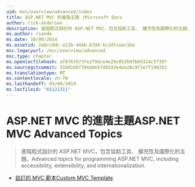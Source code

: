 ```yaml
---
uid: mvc/overview/advanced/index
title: ASP.NET MVC 的進階主題 |Microsoft Docs
author: rick-anderson
description: 進階程式設計的 ASP.NET MVC，包含協助工具、 擴充性及國際化的主題。
ms.author: riande
ms.date: 10/09/2014
ms.assetid: 2a8cc0dc-e21b-444b-b394-bc3dfceac16a
msc.legacyurl: /mvc/overview/advanced
msc.type: chapter
ms.openlocfilehash: af876fb73fe2f9dce4e29c052b9fb69324c57397
ms.sourcegitcommit: 51b01b6ff8edde57d8243e4da28c9f1e7f1962b2
ms.translationtype: MT
ms.contentlocale: zh-TW
ms.lasthandoff: 05/06/2019
ms.locfileid: "65121311"
---
```

# <a name="aspnet-mvc-advanced-topics"></a><span data-ttu-id="e4083-103">ASP.NET MVC 的進階主題</span><span class="sxs-lookup"><span data-stu-id="e4083-103">ASP.NET MVC Advanced Topics</span></span>

> <span data-ttu-id="e4083-104">進階程式設計的 ASP.NET MVC，包含協助工具、 擴充性及國際化的主題。</span><span class="sxs-lookup"><span data-stu-id="e4083-104">Advanced topics for programming ASP.NET MVC, including accessibility, extensibility, and internationalization.</span></span>

- [<span data-ttu-id="e4083-105">自訂的 MVC 範本</span><span class="sxs-lookup"><span data-stu-id="e4083-105">Custom MVC Template</span></span>](custom-mvc-templates.md)
